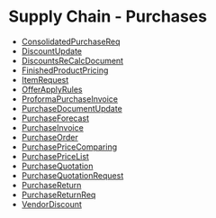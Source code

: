 <div class="ignore-in-full-text-search">

# Supply Chain - Purchases
  - [ConsolidatedPurchaseReq](/modules/supplychain-purchases/ConsolidatedPurchaseReq.md)
  - [DiscountUpdate](/modules/supplychain-purchases/DiscountUpdate.md)
  - [DiscountsReCalcDocument](/modules/supplychain-purchases/DiscountsReCalcDocument.md)
  - [FinishedProductPricing](/modules/supplychain-purchases/FinishedProductPricing.md)
  - [ItemRequest](/modules/supplychain-purchases/ItemRequest.md)
  - [OfferApplyRules](/modules/supplychain-purchases/OfferApplyRules.md)
  - [ProformaPurchaseInvoice](/modules/supplychain-purchases/ProformaPurchaseInvoice.md)
  - [PurchaseDocumentUpdate](/modules/supplychain-purchases/PurchaseDocumentUpdate.md)
  - [PurchaseForecast](/modules/supplychain-purchases/PurchaseForecast.md)
  - [PurchaseInvoice](/modules/supplychain-purchases/PurchaseInvoice.md)
  - [PurchaseOrder](/modules/supplychain-purchases/PurchaseOrder.md)
  - [PurchasePriceComparing](/modules/supplychain-purchases/PurchasePriceComparing.md)
  - [PurchasePriceList](/modules/supplychain-purchases/PurchasePriceList.md)
  - [PurchaseQuotation](/modules/supplychain-purchases/PurchaseQuotation.md)
  - [PurchaseQuotationRequest](/modules/supplychain-purchases/PurchaseQuotationRequest.md)
  - [PurchaseReturn](/modules/supplychain-purchases/PurchaseReturn.md)
  - [PurchaseReturnReq](/modules/supplychain-purchases/PurchaseReturnReq.md)
  - [VendorDiscount](/modules/supplychain-purchases/VendorDiscount.md)

</div>
